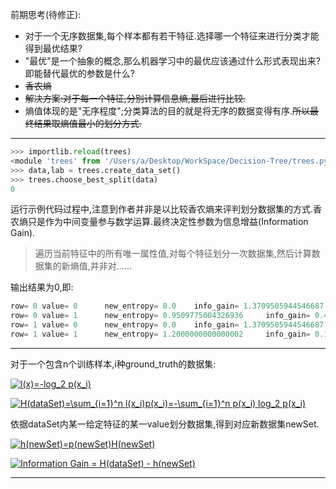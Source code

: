 前期思考(待修正):
* 对于一个无序数据集,每个样本都有若干特征.选择哪一个特征来进行分类才能得到最优结果?
* "最优"是一个抽象的概念,那么机器学习中的最优应该通过什么形式表现出来?即能替代最优的参数是什么?
* ~~香农熵~~
* ~~解决方案:对于每一个特征,分别计算信息熵,最后进行比较.~~
* 熵值体现的是"无序程度";分类算法的目的就是将无序的数据变得有序.~~所以最终结果取熵值最小的划分方式.~~
---
```python
>>> importlib.reload(trees)
<module 'trees' from '/Users/a/Desktop/WorkSpace/Decision-Tree/trees.py'>
>>> data,lab = trees.create_data_set()
>>> trees.choose_best_split(data)
0
```
运行示例代码过程中,注意到作者并非是以比较香农熵来评判划分数据集的方式.香农熵只是作为中间变量参与数学运算.最终决定性参数为信息增益(Information Gain).

>遍历当前特征中的所有唯一属性值,对每个特征划分一次数据集,然后计算数据集的新熵值,并非对......
>

输出结果为0,即:
```python
row= 0 value= 0 	 new_entropy= 0.0 	 info_gain= 1.3709505944546687
row= 0 value= 1 	 new_entropy= 0.9509775004326936 	 info_gain= 0.41997309402197514
row= 1 value= 0 	 new_entropy= 0.0 	 info_gain= 1.3709505944546687
row= 1 value= 1 	 new_entropy= 1.2000000000000002 	 info_gain= 0.17095059445466854
```
---
对于一个包含n个训练样本,i种ground_truth的数据集:

<a href="https://www.codecogs.com/eqnedit.php?latex=l(x)=-log_2&space;p(x_i)" target="_blank"><img src="https://latex.codecogs.com/gif.latex?l(x)=-log_2&space;p(x_i)" title="l(x)=-log_2 p(x_i)" /></a>

<a href="https://www.codecogs.com/eqnedit.php?latex=H(dataSet)=\sum_{i=1}^n&space;l(x_i)p(x_i)=-\sum_{i=1}^n&space;p(x_i)&space;log_2&space;p(x_i)" target="_blank"><img src="https://latex.codecogs.com/gif.latex?H(dataSet)=\sum_{i=1}^n&space;l(x_i)p(x_i)=-\sum_{i=1}^n&space;p(x_i)&space;log_2&space;p(x_i)" title="H(dataSet)=\sum_{i=1}^n l(x_i)p(x_i)=-\sum_{i=1}^n p(x_i) log_2 p(x_i)" /></a>

依据dataSet内某一给定特征的某一value划分数据集,得到对应新数据集newSet.

<a href="https://www.codecogs.com/eqnedit.php?latex=h(newSet)=p(newSet)H(newSet)" target="_blank"><img src="https://latex.codecogs.com/gif.latex?h(newSet)=p(newSet)H(newSet)" title="h(newSet)=p(newSet)H(newSet)" /></a>

<a href="https://www.codecogs.com/eqnedit.php?latex=Information&space;Gain&space;=&space;H(dataSet)&space;-&space;h(newSet)" target="_blank"><img src="https://latex.codecogs.com/gif.latex?Information&space;Gain&space;=&space;H(dataSet)&space;-&space;h(newSet)" title="Information Gain = H(dataSet) - h(newSet)" /></a>

---
